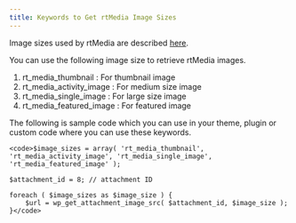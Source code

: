 ```yaml
---
title: Keywords to Get rtMedia Image Sizes
---
```


Image sizes used by rtMedia are described [here](http://docs.rtcamp.com/rtmedia/getting-started/settings/#ImageSizes).

You can use the following image size to retrieve rtMedia images.

1. rt_media_thumbnail  : For thumbnail image
2. rt_media_activity_image : For medium size image
3. rt_media_single_image : For large size image
4. rt_media_featured_image : For featured image

The following is sample code which you can use in your theme, plugin or custom code where you can use these keywords.


    
    <code>$image_sizes = array( 'rt_media_thumbnail', 'rt_media_activity_image', 'rt_media_single_image', 'rt_media_featured_image' );
    
    $attachment_id = 8; // attachment ID
    
    foreach ( $image_sizes as $image_size ) {
        $url = wp_get_attachment_image_src( $attachment_id, $image_size );
    }</code>




